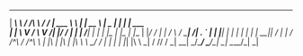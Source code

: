 ________   ____   __     ______ _   _ _____       _________________ ___________ 
|  ___\ \ / /\ \ / /     | ___ \ \ | |  __ \     |  _  |  ___|  ___|  ___| ___ \
| |_   \ V /  \ V /______| |_/ /  \| | |  \/_____| | | | |_  | |_  | |__ | |_/ /
|  _|  /   \  /   \______|    /| . ` | | _|______| | | |  _| |  _| |  __||    / 
| |   / /^\ \/ /^\ \     | |\ \| |\  | |_\ \     \ \_/ / |   | |   | |___| |\ \ 
\_|   \/   \/\/   \/     \_| \_\_| \_/\____/      \___/\_|   \_|   \____/\_| \_|
                                                                             
